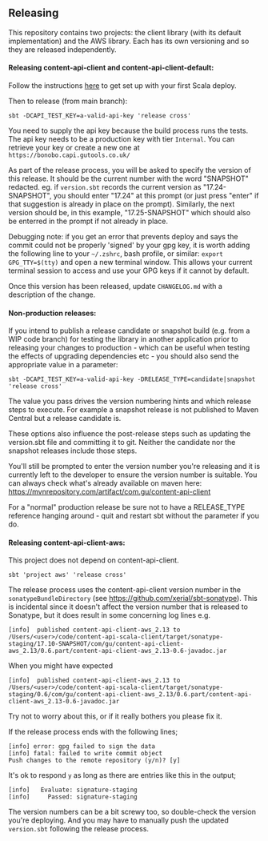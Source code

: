 ## Releasing

This repository contains two projects: the client library (with its default implementation) and the AWS library.
Each has its own versioning and so they are released independently.

#### Releasing content-api-client and content-api-client-default:
Follow the instructions [here](https://docs.google.com/document/d/1rNXjoZDqZMsQblOVXPAIIOMWuwUKe3KzTCttuqS7AcY/edit#) to get set up with your first Scala deploy.

Then to release (from main branch):
```
sbt -DCAPI_TEST_KEY=a-valid-api-key 'release cross'
```

You need to supply the api key because the build process runs the tests. The api key needs to be a production key with tier `Internal`. You can retrieve your key or create a new one at `https://bonobo.capi.gutools.co.uk/`

As part of the release process, you will be asked to specify the version of this release. It should be the current number with the word "SNAPSHOT" redacted. eg. if `version.sbt` records the current version as "17.24-SNAPSHOT", you should enter "17.24" at this prompt (or just press "enter" if that suggestion is already in place on the prompt). Similarly, the next version should be, in this example, "17.25-SNAPSHOT" which should also be enterred in the prompt if not already in place.

Debugging note: if you get an error that prevents deploy and says the commit could not be properly 'signed' by your gpg key, it is worth adding the following line to your `~/.zshrc`, bash profile, or similar: `export GPG_TTY=$(tty)` and open a new terminal window. This allows your current terminal session to access and use your GPG keys if it cannot by default.

Once this version has been released, update `CHANGELOG.md` with a description of the change.

#### Non-production releases:
If you intend to publish a release candidate or snapshot build (e.g. from a WIP code branch) for testing the library in another application prior to releasing your changes to production - which can be useful when testing the effects of upgrading dependencies etc - you should also send the appropriate value in a parameter:
```
sbt -DCAPI_TEST_KEY=a-valid-api-key -DRELEASE_TYPE=candidate|snapshot 'release cross'
```

The value you pass drives the version numbering hints and which release steps to execute. For example a snapshot release is not published to Maven Central but a release candidate is. 

These options also influence the post-release steps such as updating the version.sbt file and committing it to git. Neither the candidate nor the snapshot releases include those steps. 

You'll still be prompted to enter the version number you're releasing and it is currently left to the developer to ensure the version number is suitable. You can always check what's already available on maven here: https://mvnrepository.com/artifact/com.gu/content-api-client   

For a "normal" production release be sure not to have a RELEASE_TYPE reference hanging around - quit and restart sbt without the parameter if you do.

#### Releasing content-api-client-aws:
This project does not depend on content-api-client.
```
sbt 'project aws' 'release cross'
```

The release process uses the content-api-client version number in the `sonatypeBundleDirectory` (see https://github.com/xerial/sbt-sonatype).  This is incidental since it doesn't affect the version number that is released to Sonatype, but it does result in some concerning log lines e.g.

```
[info] 	published content-api-client-aws_2.13 to /Users/<user>/code/content-api-scala-client/target/sonatype-staging/17.10-SNAPSHOT/com/gu/content-api-client-aws_2.13/0.6.part/content-api-client-aws_2.13-0.6-javadoc.jar
```

When you might have expected 

```
[info] 	published content-api-client-aws_2.13 to /Users/<user>/code/content-api-scala-client/target/sonatype-staging/0.6/com/gu/content-api-client-aws_2.13/0.6.part/content-api-client-aws_2.13-0.6-javadoc.jar
```

Try not to worry about this, or if it really bothers you please fix it.

If the release process ends with the following lines;
```
[info] error: gpg failed to sign the data
[info] fatal: failed to write commit object
Push changes to the remote repository (y/n)? [y] 
```

It's ok to respond `y` as long as there are entries like this in the output;
```
[info]   Evaluate: signature-staging
[info]     Passed: signature-staging
```

The version numbers can be a bit screwy too, so double-check the version you're deploying. And you may have to manually push the updated `version.sbt` following the release process.
